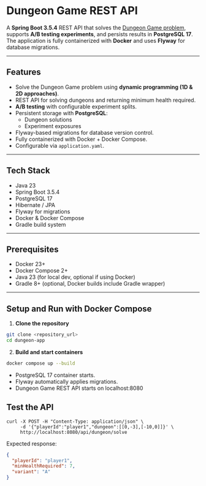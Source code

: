 # Dungeon Game REST API

A **Spring Boot 3.5.4** REST API that solves the [Dungeon Game problem](https://leetcode.com/problems/dungeon-game/), supports **A/B testing experiments**, and persists results in **PostgreSQL 17**. The application is fully containerized with **Docker** and uses **Flyway** for database migrations.

---

## Features

- Solve the Dungeon Game problem using **dynamic programming (1D & 2D approaches)**.
- REST API for solving dungeons and returning minimum health required.
- **A/B testing** with configurable experiment splits.
- Persistent storage with **PostgreSQL**:
    - Dungeon solutions
    - Experiment exposures
- Flyway-based migrations for database version control.
- Fully containerized with Docker + Docker Compose.
- Configurable via `application.yaml`.

---

## Tech Stack

- Java 23
- Spring Boot 3.5.4
- PostgreSQL 17
- Hibernate / JPA
- Flyway for migrations
- Docker & Docker Compose
- Gradle build system

---

## Prerequisites

- Docker 23+
- Docker Compose 2+
- Java 23 (for local dev, optional if using Docker)
- Gradle 8+ (optional, Docker builds include Gradle wrapper)

---

## Setup and Run with Docker Compose

1. **Clone the repository**

```bash
git clone <repository_url>
cd dungeon-app
```

2. **Build and start containers**

```bash
docker compose up --build
```

* PostgreSQL 17 container starts.
* Flyway automatically applies migrations.
* Dungeon Game REST API starts on localhost:8080

## Test the API
```
curl -X POST -H "Content-Type: application/json" \
     -d '{"playerId":"player1","dungeon":[[0,-3],[-10,0]]}' \
     http://localhost:8080/api/dungeon/solve
```

Expected response:
````json
{
  "playerId": "player1",
  "minHealthRequired": 7,
  "variant": "A"
}
````

